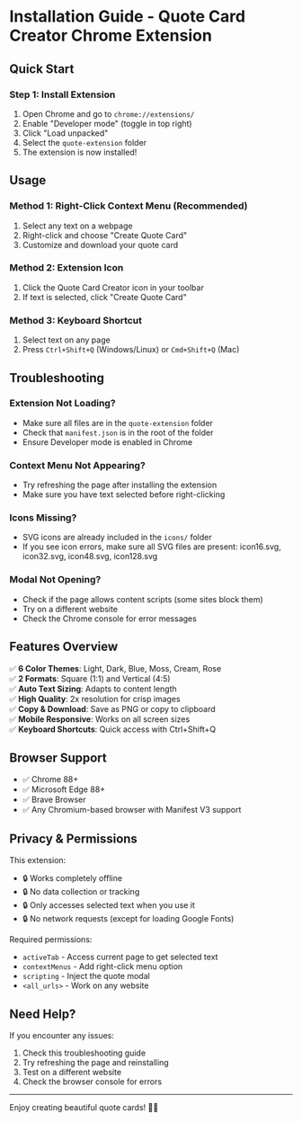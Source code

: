 # Installation Guide - Quote Card Creator Chrome Extension

## Quick Start

### Step 1: Install Extension
1. Open Chrome and go to `chrome://extensions/`
2. Enable "Developer mode" (toggle in top right)
3. Click "Load unpacked"
4. Select the `quote-extension` folder
5. The extension is now installed!

## Usage

### Method 1: Right-Click Context Menu (Recommended)
1. Select any text on a webpage
2. Right-click and choose "Create Quote Card"
3. Customize and download your quote card

### Method 2: Extension Icon
1. Click the Quote Card Creator icon in your toolbar
2. If text is selected, click "Create Quote Card"

### Method 3: Keyboard Shortcut
1. Select text on any page
2. Press `Ctrl+Shift+Q` (Windows/Linux) or `Cmd+Shift+Q` (Mac)

## Troubleshooting

### Extension Not Loading?
- Make sure all files are in the `quote-extension` folder
- Check that `manifest.json` is in the root of the folder
- Ensure Developer mode is enabled in Chrome

### Context Menu Not Appearing?
- Try refreshing the page after installing the extension
- Make sure you have text selected before right-clicking

### Icons Missing?
- SVG icons are already included in the `icons/` folder
- If you see icon errors, make sure all SVG files are present: icon16.svg, icon32.svg, icon48.svg, icon128.svg

### Modal Not Opening?
- Check if the page allows content scripts (some sites block them)
- Try on a different website
- Check the Chrome console for error messages

## Features Overview

✅ **6 Color Themes**: Light, Dark, Blue, Moss, Cream, Rose  
✅ **2 Formats**: Square (1:1) and Vertical (4:5)  
✅ **Auto Text Sizing**: Adapts to content length  
✅ **High Quality**: 2x resolution for crisp images  
✅ **Copy & Download**: Save as PNG or copy to clipboard  
✅ **Mobile Responsive**: Works on all screen sizes  
✅ **Keyboard Shortcuts**: Quick access with Ctrl+Shift+Q  

## Browser Support

- ✅ Chrome 88+
- ✅ Microsoft Edge 88+
- ✅ Brave Browser
- ✅ Any Chromium-based browser with Manifest V3 support

## Privacy & Permissions

This extension:
- 🔒 Works completely offline
- 🔒 No data collection or tracking
- 🔒 Only accesses selected text when you use it
- 🔒 No network requests (except for loading Google Fonts)

Required permissions:
- `activeTab` - Access current page to get selected text
- `contextMenus` - Add right-click menu option
- `scripting` - Inject the quote modal
- `<all_urls>` - Work on any website

## Need Help?

If you encounter any issues:
1. Check this troubleshooting guide
2. Try refreshing the page and reinstalling
3. Test on a different website
4. Check the browser console for errors

---

Enjoy creating beautiful quote cards! 🎨✨ 